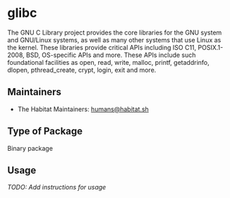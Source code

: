# glibc

  The GNU C Library project provides the core libraries for the GNU system and GNU/Linux systems,
  as well as many other systems that use Linux as the kernel. These libraries provide critical
  APIs including ISO C11, POSIX.1-2008, BSD, OS-specific APIs and more. These APIs include such
  foundational facilities as open, read, write, malloc, printf, getaddrinfo, dlopen,
  pthread_create, crypt, login, exit and more.

## Maintainers

* The Habitat Maintainers: <humans@habitat.sh>

## Type of Package

Binary package

## Usage

*TODO: Add instructions for usage*
